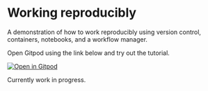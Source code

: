 # Working reproducibly

A demonstration of how to work reproducibly using version control, containers, notebooks, and a workflow manager.

Open Gitpod using the link below and try out the tutorial.

[![Open in Gitpod](https://gitpod.io/button/open-in-gitpod.svg)](https://gitpod.io/#https://github.com/mahesh-panchal/reproducible-research)

Currently work in progress.
